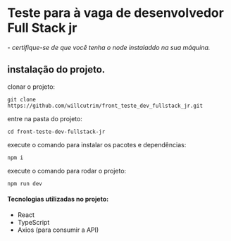 # Teste para à vaga de desenvolvedor Full Stack jr

*- certifique-se de que você tenha o node instaladdo na sua máquina.*

## instalação do projeto.

clonar o projeto:

```
git clone https://github.com/willcutrim/front_teste_dev_fullstack_jr.git
```
entre na pasta do projeto:
```
cd front-teste-dev-fullstack-jr
```

execute o comando para instalar os pacotes e dependências:
```
npm i
```

execute o comando para rodar o projeto:
```
npm run dev
```

#### Tecnologias utilizadas no projeto:
- React
- TypeScript
- Axios (para consumir a API)
